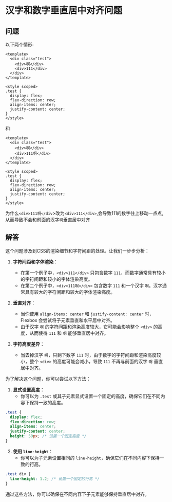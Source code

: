# 汉字和数字垂直居中对齐问题

## 问题
以下两个情形:
```vue
<template>
  <div class="test">
    <div>啊</div>
    <div>111</div>
  </div>
</template>

<style scoped>
.test {
  display: flex;
  flex-direction: row;
  align-items: center;
  justify-content: center;
}
</style>
```
和
```vue
<template>
  <div class="test">
    <div>啊</div>
    <div>111啊</div>
  </div>
</template>

<style scoped>
.test {
  display: flex;
  flex-direction: row;
  align-items: center;
  justify-content: center;
}
</style>
```
为什么`<div>111啊</div`>改为`<div>111</div>`,会导致111的数字往上移动一点点,从而导致不会和前面的汉字`啊`垂直居中对齐

## 解答
这个问题涉及到CSS的渲染细节和字符间距的处理。让我们一步步分析：

1. **字符间距和字体渲染**：
   - 在第一个例子中，`<div>111</div>` 只包含数字 `111`，而数字通常具有较小的字符间距和较小的字体渲染高度。
   - 在第二个例子中，`<div>111啊</div>` 包含数字 `111` 和一个汉字 `啊`。汉字通常具有较大的字符间距和较大的字体渲染高度。

2. **垂直对齐**：
   - 当你使用 `align-items: center` 和 `justify-content: center` 时，Flexbox 会尝试将子元素垂直和水平居中对齐。
   - 由于汉字 `啊` 的字符间距和渲染高度较大，它可能会影响整个 `<div>` 的高度，从而使得 `111` 和 `啊` 能够垂直居中对齐。

3. **字符高度差异**：
   - 当去掉汉字 `啊`，只剩下数字 `111` 时，由于数字的字符间距和渲染高度较小，整个 `<div>` 的高度可能会减小，导致 `111` 不再与前面的汉字 `啊` 垂直居中对齐。

为了解决这个问题，你可以尝试以下方法：

1. **显式设置高度**：
   - 你可以为 `.test` 或其子元素显式设置一个固定的高度，确保它们在不同内容下保持一致的高度。

```css
.test {
  display: flex;
  flex-direction: row;
  align-items: center;
  justify-content: center;
  height: 50px; /* 设置一个固定高度 */
}
```

2. **使用 `line-height`**：
   - 你可以为子元素设置相同的 `line-height`，确保它们在不同内容下保持一致的行高。

```css
.test div {
  line-height: 1.2; /* 设置一个固定的行高 */
}
```

通过这些方法，你可以确保在不同内容下子元素能够保持垂直居中对齐。
